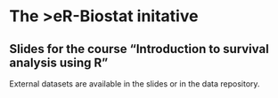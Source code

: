 # The >eR-Biostat initative
## Slides for the course “Introduction to survival analysis using R”
External datasets are available in the slides or in the data repository.
